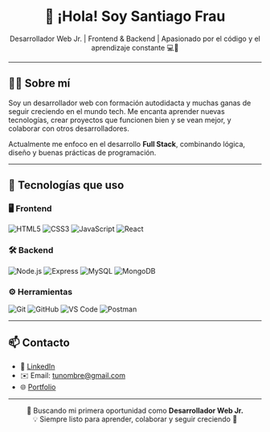 
<h1 align="center">👋 ¡Hola! Soy Santiago Frau</h1>
<p align="center">
  Desarrollador Web Jr. | Frontend & Backend | Apasionado por el código y el aprendizaje constante 💻🚀
</p>

---

## 🧑‍💻 Sobre mí

Soy un desarrollador web con formación autodidacta y muchas ganas de seguir creciendo en el mundo tech. Me encanta aprender nuevas tecnologías, crear proyectos que funcionen bien y se vean mejor, y colaborar con otros desarrolladores.

Actualmente me enfoco en el desarrollo **Full Stack**, combinando lógica, diseño y buenas prácticas de programación.

---

## 🚀 Tecnologías que uso

### 🖥️ Frontend
![HTML5](https://img.shields.io/badge/HTML5-E34F26?style=for-the-badge&logo=html5&logoColor=white)
![CSS3](https://img.shields.io/badge/CSS3-1572B6?style=for-the-badge&logo=css3&logoColor=white)
![JavaScript](https://img.shields.io/badge/JavaScript-F7DF1E?style=for-the-badge&logo=javascript&logoColor=black)
![React](https://img.shields.io/badge/React-20232A?style=for-the-badge&logo=react&logoColor=61DAFB)

### 🛠️ Backend
![Node.js](https://img.shields.io/badge/Node.js-339933?style=for-the-badge&logo=nodedotjs&logoColor=white)
![Express](https://img.shields.io/badge/Express.js-000000?style=for-the-badge&logo=express&logoColor=white)
![MySQL](https://img.shields.io/badge/MySQL-00758F?style=for-the-badge&logo=mysql&logoColor=white)
![MongoDB](https://img.shields.io/badge/MongoDB-4EA94B?style=for-the-badge&logo=mongodb&logoColor=white)

### ⚙️ Herramientas
![Git](https://img.shields.io/badge/Git-F05032?style=for-the-badge&logo=git&logoColor=white)
![GitHub](https://img.shields.io/badge/GitHub-181717?style=for-the-badge&logo=github&logoColor=white)
![VS Code](https://img.shields.io/badge/VS_Code-007ACC?style=for-the-badge&logo=visualstudiocode&logoColor=white)
![Postman](https://img.shields.io/badge/Postman-FF6C37?style=for-the-badge&logo=postman&logoColor=white)

---

## 📫 Contacto

- 💼 [LinkedIn](https://www.linkedin.com/in/santiago-frau/)
- ✉️ Email: tunombre@gmail.com
- 🌐 [Portfolio](https://santifrau.github.io/Portafolios-sannti.dev/)

---

<p align="center">
  📍 Buscando mi primera oportunidad como <strong>Desarrollador Web Jr.</strong> <br/>
  💡 Siempre listo para aprender, colaborar y seguir creciendo 🚀
</p>
